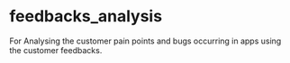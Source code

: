 # feedbacks_analysis
For Analysing the customer pain points and bugs occurring in apps using the customer feedbacks.
